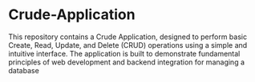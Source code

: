 # Crude-Application
This repository contains a Crude Application, designed to perform basic Create, Read, Update, and Delete (CRUD) operations using a simple and intuitive interface. The application is built to demonstrate fundamental principles of web development and backend integration for managing a database
